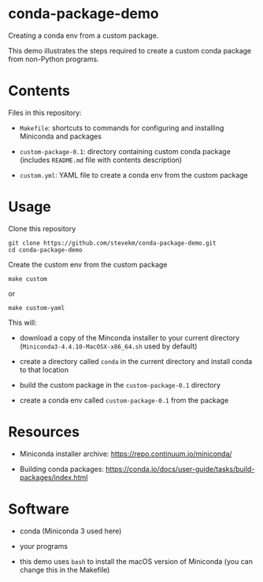 # conda-package-demo
Creating a conda env from a custom package.

This demo illustrates the steps required to create a custom conda package from non-Python programs. 

# Contents

Files in this repository:

- `Makefile`: shortcuts to commands for configuring and installing Miniconda and packages

- `custom-package-0.1`: directory containing custom conda package (includes `README.md` file with contents description)

- `custom.yml`: YAML file to create a conda env from the custom package

# Usage

Clone this repository

```
git clone https://github.com/stevekm/conda-package-demo.git
cd conda-package-demo
```

Create the custom env from the custom package

```
make custom
```

or

```
make custom-yaml
```

This will:

- download a copy of the Minconda installer to your current directory (`Miniconda3-4.4.10-MacOSX-x86_64.sh` used by default)

- create a directory called `conda` in the current directory and install conda to that location

- build the custom package in the `custom-package-0.1` directory

- create a conda env called `custom-package-0.1` from the package

# Resources

- Miniconda installer archive: https://repo.continuum.io/miniconda/

- Building conda packages: https://conda.io/docs/user-guide/tasks/build-packages/index.html

# Software

- conda (Miniconda 3 used here)

- your programs

- this demo uses `bash` to install the macOS version of Miniconda (you can change this in the Makefile)
